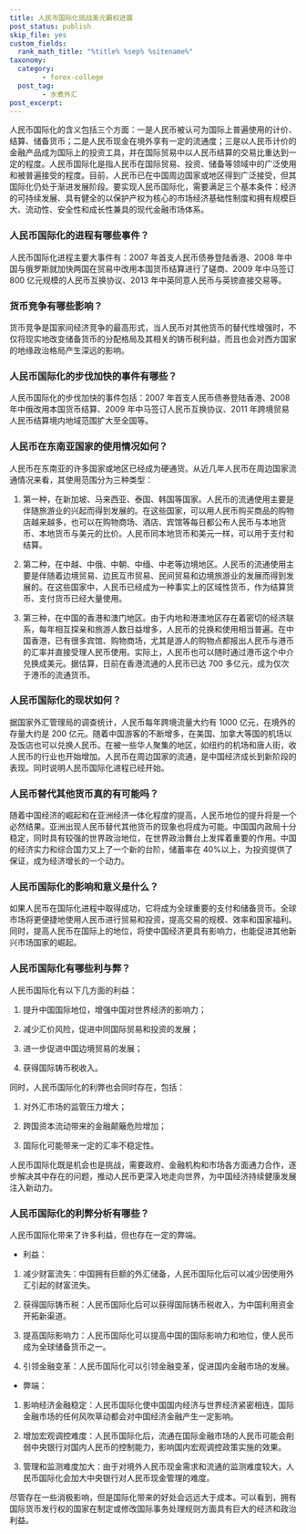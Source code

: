```yaml
---
title: 人民币国际化挑战美元霸权进展
post_status: publish
skip_file: yes
custom_fields:
  rank_math_title: "%title% %sep% %sitename%"
taxonomy:
  category:
        - forex-college
  post_tag:
        - 水煮外汇
post_excerpt: 
---
```

人民币国际化的含义包括三个方面：一是人民币被认可为国际上普遍使用的计价、结算、储备货币；二是人民币现金在境外享有一定的流通度；三是以人民币计价的金融产品成为国际上的投资工具，并在国际贸易中以人民币结算的交易比重达到一定的程度。人民币国际化是指人民币在国际贸易、投资、储备等领域中的广泛使用和被普遍接受的程度。目前，人民币已在中国周边国家或地区得到广泛接受，但其国际化仍处于渐进发展阶段。要实现人民币国际化，需要满足三个基本条件：经济的可持续发展、具有健全的以保护产权为核心的市场经济基础性制度和拥有规模巨大、流动性、安全性和成长性兼具的现代金融市场体系。

### 人民币国际化的进程有哪些事件？

人民币国际化进程主要大事件有：2007 年首支人民币债券登陆香港、2008 年中国与俄罗斯就加快两国在贸易中改用本国货币结算进行了磋商、2009 年中马签订 800 亿元规模的人民币互换协议、2013 年中英同意人民币与英镑直接交易等。

### 货币竞争有哪些影响？

货币竞争是国家间经济竞争的最高形式，当人民币对其他货币的替代性增强时，不仅将现实地改变储备货币的分配格局及其相关的铸币税利益，而且也会对西方国家的地缘政治格局产生深远的影响。

### 人民币国际化的步伐加快的事件有哪些？

人民币国际化的步伐加快的事件包括：2007 年首支人民币债券登陆香港、2008 年中俄改用本国货币结算、2009 年中马签订人民币互换协议、2011 年跨境贸易人民币结算境内地域范围扩大至全国等。

### 人民币在东南亚国家的使用情况如何？

人民币在东南亚的许多国家或地区已经成为硬通货。从近几年人民币在周边国家流通情况来看，其使用范围分为三种类型：

1. 第一种，在新加坡、马来西亚、泰国、韩国等国家。人民币的流通使用主要是伴随旅游业的兴起而得到发展的。在这些国家，可以用人民币购买商品的购物店越来越多，也可以在购物商场、酒店、宾馆等每日都公布人民币与本地货币、本地货币与美元的比价。人民币同本地货币和美元一样，可以用于支付和结算。

1. 第二种，在中越、中俄、中朝、中缅、中老等边境地区。人民币的流通使用主要是伴随着边境贸易、边民互市贸易、民间贸易和边境旅游业的发展而得到发展的。在这些国家中，人民币已经成为一种事实上的区域性货币，作为结算货币、支付货币已经大量使用。

1. 第三种，在中国的香港和澳门地区。由于内地和港澳地区存在着密切的经济联系，每年相互探亲和旅游人数日益增多，人民币的兑换和使用相当普遍。在中国香港，已有很多宾馆、购物商场，尤其是游人的购物点都报出人民币与港币的汇率并直接受理人民币使用。实际上，人民币也可以随时通过港币这个中介兑换成美元。据估算，日前在香港流通的人民币已达 700 多亿元，成为仅次于港币的流通货币。

### 人民币国际化的现状如何？

据国家外汇管理局的调查统计，人民币每年跨境流量大约有 1000 亿元，在境外的存量大约是 200 亿元。随着中国游客的不断增多，在美国、加拿大等国的机场以及饭店也可以兑换人民币。在被一些华人聚集的地区，如纽约的机场和唐人街，收人民币的行业也开始增加。人民币在周边国家的流通，是中国经济成长到新阶段的表现。同时说明人民币国际化进程已经开始。

### 人民币替代其他货币真的有可能吗？

随着中国经济的崛起和在亚洲经济一体化程度的提高，人民币地位的提升将是一个必然结果。亚洲出现人民币替代其他货币的现象也将成为可能。中国国内政局十分稳定，同时具有较强的世界政治地位，在世界政治舞台上发挥着重要的作用。中国的经济实力和综合国力又上了一个新的台阶，储蓄率在 40%以上，为投资提供了保证，成为经济增长的一个动力。

### 人民币国际化的影响和意义是什么？

如果人民币在国际化进程中取得成功，它将成为全球重要的支付和储备货币。全球市场将更便捷地使用人民币进行贸易和投资，提高交易的规模、效率和国家福利。同时，提高人民币在国际上的地位，将使中国经济更具有影响力，也能促进其他新兴市场国家的崛起。

### 人民币国际化有哪些利与弊？

人民币国际化有以下几方面的利益：

1. 提升中国国际地位，增强中国对世界经济的影响力；

1. 减少汇价风险，促进中同国际贸易和投资的发展；

1. 进一步促进中国边境贸易的发展；

1. 获得国际铸币税收入。

同时，人民币国际化的利弊也会同时存在，包括：

1. 对外汇市场的监管压力增大；

1. 跨国资本流动带来的金融颠簸危险增加；

1. 国际化可能带来一定的汇率不稳定性。

人民币国际化既是机会也是挑战，需要政府、金融机构和市场各方面通力合作，逐步解决其中存在的问题，推动人民币更深入地走向世界，为中国经济持续健康发展注入新动力。

### 人民币国际化的利弊分析有哪些？

人民币国际化带来了许多利益，但也存在一定的弊端。

* 利益：

1. 减少财富流失：中国拥有巨额的外汇储备，人民币国际化后可以减少因使用外汇引起的财富流失。

1. 获得国际铸币税：人民币国际化后可以获得国际铸币税收入，为中国利用资金开拓新渠道。

1. 提高国际影响力：人民币国际化可以提高中国的国际影响力和地位，使人民币成为全球储备货币之一。

1. 引领金融变革：人民币国际化可以引领金融变革，促进国内金融市场的发展。

* 弊端：

1. 影响经济金融稳定：人民币国际化使中国国内经济与世界经济紧密相连，国际金融市场的任何风吹草动都会对中国经济金融产生一定影响。

1. 增加宏观调控难度：人民币国际化后，流通在国际金融市场的人民币可能会削弱中央银行对国内人民币的控制能力，影响国内宏观调控政策实施的效果。

1. 管理和监测难度加大：由于对境外人民币现金需求和流通的监测难度较大，人民币国际化会加大中央银行对人民币现金管理的难度。

尽管存在一些消极影响，但是国际化带来的好处会远远大于成本。可以看到，拥有国际货币发行权的国家在制定或修改国际事务处理规则方面具有巨大的经济和政治利益。